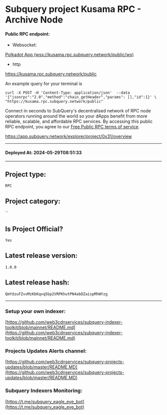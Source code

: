 # Subquery project Kusama RPC - Archive Node
####  **Public RPC endpoint**: 

* Websocket:
 
[Polkadot App (wss://kusama.rpc.subquery.network/public/ws) ](https://polkadot.js.org/apps/?rpc=wss%3A%2F%2Fkusama.rpc.subquery.network%2Fpublic%2Fws#/rpc)

* http 
 
https://kusama.rpc.subquery.network/public

An example query for your terminal is
```
curl -X POST -H 'Content-Type: application/json'  --data '{"jsonrpc":"2.0","method":"chain_getHeader","params": [],"id":1}' \
"https://kusama.rpc.subquery.network/public"
```

Connect in seconds to SubQuery's decentralised network of RPC node operators running around the world so your dApps benefit from more reliable, scalable, and affordable RPC services. By accessing this public RPC endpoint, you agree to our [Free Public RPC terms of service](https://subquery.foundation/public-rpc-terms).

https://app.subquery.network/explorer/project/0x31/overview
____
#### Deployed At: 2024-05-29T08:51:33
____

## Project type:
`RPC`

## Project category:
``

## Is Project Official?
`Yes`

## Latest release version:
`1.0.0`

## Latest release hash:
`QmYdzuFZvvMzKbKqvq5bp2VRPKhutPN4abDZaispMhWYzg`



___
### Setup your own indexer:

[https://github.com/web3cdnservices/subquery-indexer-toolkit/blob/mainnet/README.md](https://github.com/web3cdnservices/subquery-indexer-toolkit/blob/mainnet/README.md)

### Projects Updates Alerts channel:

[https://github.com/web3cdnservices/subquery-projects-updates/blob/master/README.MD](https://github.com/web3cdnservices/subquery-projects-updates/blob/master/README.MD)

### Subquery Indexers Monitoring:

[https://t.me/subquery_eagle_eye_bot](https://t.me/subquery_eagle_eye_bot)